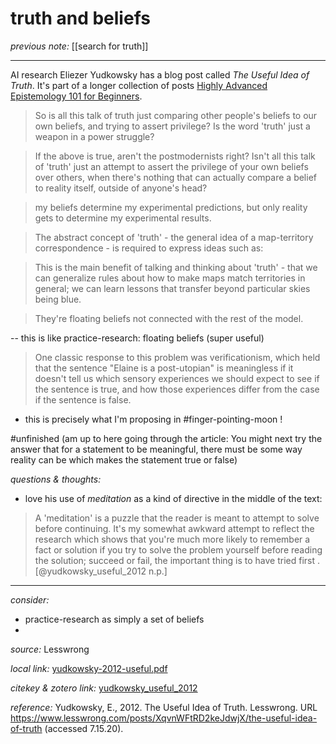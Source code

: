 # truth and beliefs

_previous note:_ [[search for truth]]

---

AI research Eliezer Yudkowsky has a blog post called _The Useful Idea of Truth_. It's part of a longer collection of posts [Highly Advanced Epistemology 101 for Beginners](https://www.lesswrong.com/s/SqFbMbtxGybdS2gRs).

>So is all this talk of truth just comparing other people's beliefs to our own beliefs, and trying to assert privilege? Is the word 'truth' just a weapon in a power struggle?

>If the above is true, aren't the postmodernists right? Isn't all this talk of 'truth' just an attempt to assert the privilege of your own beliefs over others, when there's nothing that can actually compare a belief to reality itself, outside of anyone's head?

>my beliefs determine my experimental predictions, but only reality gets to determine my experimental results.

>The abstract concept of 'truth' - the general idea of a map-territory correspondence - is required to express ideas such as:

>This is the main benefit of talking and thinking about 'truth' - that we can generalize rules about how to make maps match territories in general; we can learn lessons that transfer beyond particular skies being blue.

>They're floating beliefs not connected with the rest of the model.

-- this is like practice-research: floating beliefs (super useful)

>One classic response to this problem was verificationism, which held that the sentence "Elaine is a post-utopian" is meaningless if it doesn't tell us which sensory experiences we should expect to see if the sentence is true, and how those experiences differ from the case if the sentence is false.

- this is precisely what I'm proposing in #finger-pointing-moon !




#unfinished (am up to here going through the article: You might next try the answer that for a statement to be meaningful, there must be some way reality can be which makes the statement true or false)

_questions & thoughts:_

- love his use of _meditation_ as a kind of directive in the middle of the text: 

>A 'meditation' is a puzzle that the reader is meant to attempt to solve before continuing. It's my somewhat awkward attempt to reflect the research which shows that you're much more likely to remember a fact or solution if you try to solve the problem yourself before reading the solution; succeed or fail, the important thing is to have tried first .[@yudkowsky_useful_2012 n.p.]

--- 

_consider:_

- practice-research as simply a set of beliefs
- 

_source:_ Lesswrong

_local link:_ [yudkowsky-2012-useful.pdf](hook://file/mhQM5QIjB?p=c2tlbGxpcy9Eb3dubG9hZHM=&n=yudkowsky-2012-useful.pdf)

_citekey & zotero link:_ [yudkowsky_useful_2012](zotero://select/items/1_FDDYNW3Y)

_reference:_ Yudkowsky, E., 2012. The Useful Idea of Truth. Lesswrong. URL https://www.lesswrong.com/posts/XqvnWFtRD2keJdwjX/the-useful-idea-of-truth (accessed 7.15.20).


